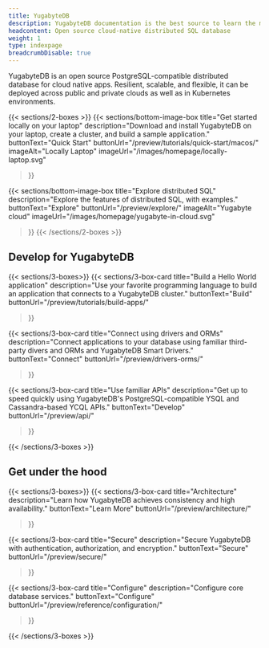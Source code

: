 ```yaml
---
title: YugabyteDB
description: YugabyteDB documentation is the best source to learn the most in-depth information about the YugabyteDB database, YugabyteDB Aeon, and YugabyteDB Anywhere.
headcontent: Open source cloud-native distributed SQL database
weight: 1
type: indexpage
breadcrumbDisable: true
---
```


YugabyteDB is an open source PostgreSQL-compatible distributed database for cloud native apps. Resilient, scalable, and flexible, it can be deployed across public and private clouds as well as in Kubernetes environments.

{{< sections/2-boxes >}}
  {{< sections/bottom-image-box
    title="Get started locally on your laptop"
    description="Download and install YugabyteDB on your laptop, create a cluster, and build a sample application."
    buttonText="Quick Start"
    buttonUrl="/preview/tutorials/quick-start/macos/"
    imageAlt="Locally Laptop" imageUrl="/images/homepage/locally-laptop.svg"
  >}}

  {{< sections/bottom-image-box
    title="Explore distributed SQL"
    description="Explore the features of distributed SQL, with examples."
    buttonText="Explore"
    buttonUrl="/preview/explore/"
    imageAlt="Yugabyte cloud" imageUrl="/images/homepage/yugabyte-in-cloud.svg"
  >}}
{{< /sections/2-boxes >}}

## Develop for YugabyteDB

{{< sections/3-boxes>}}
  {{< sections/3-box-card
    title="Build a Hello World application"
    description="Use your favorite programming language to build an application that connects to a YugabyteDB cluster."
    buttonText="Build"
    buttonUrl="/preview/tutorials/build-apps/"
  >}}

  {{< sections/3-box-card
    title="Connect using drivers and ORMs"
    description="Connect applications to your database using familiar third-party divers and ORMs and YugabyteDB Smart Drivers."
    buttonText="Connect"
    buttonUrl="/preview/drivers-orms/"
  >}}

  {{< sections/3-box-card
    title="Use familiar APIs"
    description="Get up to speed quickly using YugabyteDB's PostgreSQL-compatible YSQL and Cassandra-based YCQL APIs."
    buttonText="Develop"
    buttonUrl="/preview/api/"
  >}}

{{< /sections/3-boxes >}}

## Get under the hood

{{< sections/3-boxes>}}
  {{< sections/3-box-card
    title="Architecture"
    description="Learn how YugabyteDB achieves consistency and high availability."
    buttonText="Learn More"
    buttonUrl="/preview/architecture/"
  >}}

  {{< sections/3-box-card
    title="Secure"
    description="Secure YugabyteDB with authentication, authorization, and encryption."
    buttonText="Secure"
    buttonUrl="/preview/secure/"
  >}}

  {{< sections/3-box-card
    title="Configure"
    description="Configure core database services."
    buttonText="Configure"
    buttonUrl="/preview/reference/configuration/"
  >}}

{{< /sections/3-boxes >}}
